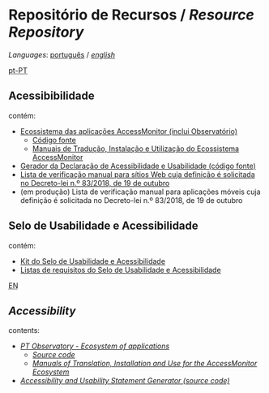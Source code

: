 # Repositório de Recursos / <em lang="en">Resource Repository</em>

<em lang="en">Languages</em>: [português](#pt-PT) / <em lang="en">[english](#en)</em>

<abbr id="pt-PT" title="versão portuguesa">pt-PT</abbr>

## Acessibibilidade

contém:

- [Ecossistema das aplicações AccessMonitor (inclui Observatório)](acessibilidade.md#ecossistema-das-aplicações-accessmonitor-inclui-observatório)
  - [Código fonte](acessibilidade.md#código-fonte-é-poss%C3%ADvel-usar-o-código-que-se-segue-nas-suas-próprias-aplicações-desde-que-a-fonte-seja-sempre-mencionada)
  - [Manuais de Tradução, Instalação e Utilização do Ecossistema AccessMonitor](acessibilidade.md#manuais-de-tradução-instalação-e-utilização-do-ecossistema-accessmonitor)
- [Gerador da Declaração de Acessibilidade e Usabilidade (código fonte)](acessibilidade.md#gerador-da-declaração-de-acessibilidade-e-usabilidade-código-fonte)
- [Lista de verificação manual para sítios Web cuja definição é solicitada no Decreto-lei n.º 83/2018, de 19 de outubro](acessibilidade.md#lista-de-verificação-manual-cuja-definição-é-solicitada-no-decreto-lei-nº-832018-de-19-de-outubro)
- (em produção) Lista de verificação manual para aplicações móveis cuja definição é solicitada no Decreto-lei n.º 83/2018, de 19 de outubro

## Selo de Usabilidade e Acessibilidade

contém:

- [Kit do Selo de Usabilidade e Acessibilidade](https://amagovpt.github.io/kit-selo/)
- [Listas de requisitos do Selo de Usabilidade e Acessibilidade](https://amagovpt.github.io/kit-selo/checklists/checklist-10aspetos)

<abbr id="en" title="english version" lang="en">EN</abbr>

## <em lang="en">Accessibility</em>

contents:

- <em lang="en">[PT Observatory - Ecosystem of applications](acessibilidade.md#pt-observatory---ecosystem-of-applications)</em>
  - <em lang="en">[Source code](acessibilidade.md#source-code-you-can-use-the-following-code-in-your-own-applications-as-long-as-the-source-is-always-mentioned)</em>
  - <em lang="en">[Manuals of Translation, Installation and Use for the AccessMonitor Ecosystem](acessibilidade.md#manuals-of-translation-installation-and-use-for-the-accessmonitor-ecosystem)</em>
- <em lang="en">[Accessibility and Usability Statement Generator (source code)](acessibilidade.md#accessibility-and-usability-statement-generator-source-code)</em>
